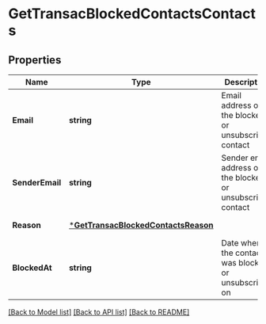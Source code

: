 # GetTransacBlockedContactsContacts

## Properties
Name | Type | Description | Notes
------------ | ------------- | ------------- | -------------
**Email** | **string** | Email address of the blocked or unsubscribed contact | [default to null]
**SenderEmail** | **string** | Sender email address of the blocked or unsubscribed contact | [default to null]
**Reason** | [***GetTransacBlockedContactsReason**](getTransacBlockedContactsReason.md) |  | [default to null]
**BlockedAt** | **string** | Date when the contact was blocked or unsubscribed on | [default to null]

[[Back to Model list]](../README.md#documentation-for-models) [[Back to API list]](../README.md#documentation-for-api-endpoints) [[Back to README]](../README.md)


